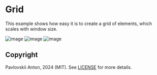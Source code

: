 # Grid

This example shows how easy it is to create a grid of elements, which scales with window size.

![image](https://github.com/anton2920/imgo/assets/30488779/252fc088-18dc-4d88-be17-b754c4eac1a3)
![image](https://github.com/anton2920/imgo/assets/30488779/1d5a343a-b2e8-4477-a3ad-a272c5baf8b9)
![image](https://github.com/anton2920/imgo/assets/30488779/ff9c7d3c-c712-4eb7-b329-4a5c8ff4c29b)


## Copyright

Pavlovskii Anton, 2024 (MIT).  See [LICENSE](../LICENSE) for more details.
